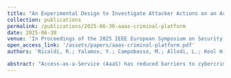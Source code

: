 ```yaml
---
title: "An Experimental Design to Investigate Attacker Actions on an Access-as-a-Service ‘Criminal’ Platform"
collection: publications
permalink: /publications/2025-06-30-aaas-criminal-platform
date: 2025-06-30
venue: 'In Proceedings of the 2025 IEEE European Symposium on Security and Privacy Workshops (<b>EuroS&PW 2025</b>) - 7th Workshop on Attackers and Cyber-Crime Operations (<b>WACCO</b>)'
open_access_link: '/assets/papers/aaas-criminal-platform.pdf'
authors: 'Ricaldi, R.; Yalamov, Y.; Campobasso, M.; Allodi, L.; Kool H.; Moneva, A.; Leukfeldt, E. R.'

abstract: "Access-as-a-Service (AaaS) has reduced barriers to cybercriminal activity, enabling less skilled offenders to execute sophisticated attacks relying on remote access to compromised systems. Despite the growing accessibility of these services, little is understood about the factors influencing criminal decisions in the selection of their targets and the ensuing attack process. This short paper outlines the design and implementation of a ‘criminal’ AaaS platform aimed at attracting cybercriminal users to study their behavior. The platform, modeled after illicit marketplaces in the dark web, includes various market signals to assess their influence on cybercriminal decision-making and a ‘honeypot’ setup to evaluate attacker actions. In this paper, we describe the methodology and infrastructure for this purpose."
---
```

